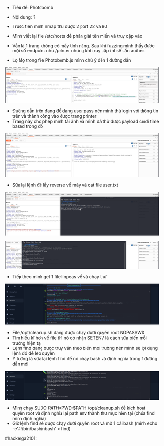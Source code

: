 - Tiêu đề: Photobomb
- Nội dung: ?

- Trước tiên mình nmap thu được 2 port 22 và 80 
- Mình viết lại file /etc/hosts để phân giải tên miền và truy cập vào 
- Vẫn là 1 trang không có mấy tính năng. Sau khi fuzzing mình thấy được một số endpoint như /printer nhưng khi truy cập thì sẽ cần authen 
- Lọ Mọ trong file Photobomb.js mình chú ý đến 1 đường dẫn 

![Alt text](<../image_machine/2.5.png>)

- Đường dẫn trên đang để dạng user:pass nên mình thử login với thông tin trên và thành công vào được trang printer
- Trang này cho phép mình tải ảnh và mình đã thử được payload cmdi time based trong đó 

![Alt text](<../image_machine/2.1.png>)

- Sửa lại lệnh để lấy reverse về máy và cat file user.txt 


![Alt text](<../image_machine/2.2.png>)

![Alt text](<../image_machine/2.3.png>)

- Tiếp theo mình get 1 file linpeas về và chạy thử 

![Alt text](<../image_machine/2.4.png>)

- File /opt/cleanup.sh đang được chạy dưới quyền root NOPASSWD
- Tìm hiểu kĩ hơn về file thì nó có nhận SETENV là cách sửa biến mỗi trường hiện tại
- Lệnh find đang được truy vấn theo biến môi trường nên mình sẽ lợi dụng lệnh đó để leo quyền 
- Ý tưởng là sửa lại lệnh find để nó chạy bash và định nghĩa trong 1 đường dẫn mới 

![Alt text](<../image_machine/2.6.png>)

- Mình chạy SUDO $PATH=$PWD:$PATH /opt/cleanup.sh để kích hoạt quyền root và định nghĩa lại path env thành thư mục hiện tại (chứa find mình định nghĩa)
- Giờ lệnh find sẽ được chạy dưới quyền root và mở 1 cái bash (mình echo -e'#!/bin/bash\nbash' > find)

#hackerga2101: